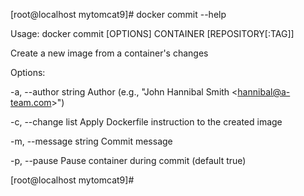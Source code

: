 \[root@localhost mytomcat9\]\# docker commit --help



Usage:  docker commit \[OPTIONS\] CONTAINER \[REPOSITORY\[:TAG\]\]



Create a new image from a container's changes



Options:

  -a, --author string    Author \(e.g., "John Hannibal Smith &lt;hannibal@a-team.com&gt;"\)

  -c, --change list      Apply Dockerfile instruction to the created image

  -m, --message string   Commit message

  -p, --pause            Pause container during commit \(default true\)

\[root@localhost mytomcat9\]\#


